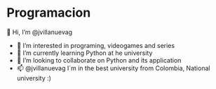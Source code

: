 # Programacion
👋 Hi, I’m @jvillanuevag
- 👀 I’m interested in programing, videogames and series
- 🌱 I’m currently learning Python at he university 
- 💞️ I’m looking to collaborate on Python and its application
- 📫 @jvillanuevag
I´m in the best university from Colombia, National university :)
